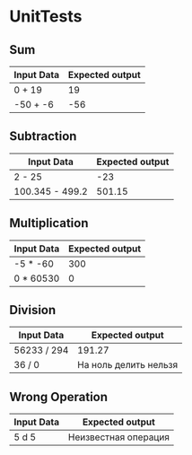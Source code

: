 # UnitTests

## Sum

| Input Data  | Expected output |
| ----------- | --------------- |
| 0 + 19      | 19              |
| -50 + -6    | -56             |

## Subtraction

| Input Data        | Expected output |
| ----------------- | --------------- |
| 2 - 25            | -23             |
| 100.345 - 499.2   | 501.15          |

## Multiplication

| Input Data  | Expected output |
| ----------- | --------------- |
| -5 * -60    | 300             |
| 0 * 60530   | 0               |

## Division

| Input Data  | Expected output       |
| ----------- | --------------------- |
| 56233 / 294 | 191.27                |
| 36 / 0      | На ноль делить нельзя |

## Wrong Operation

| Input Data  | Expected output       |
| ----------- | --------------------- |
| 5 d 5       | Неизвестная операция  |